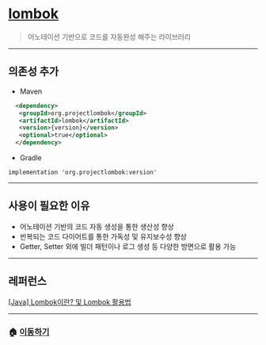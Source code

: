 # [lombok](https://mvnrepository.com/artifact/org.projectlombok/lombok)

> 어노테이션 기반으로 코드를 자동완성 해주는 라이브러리

---

## 의존성 추가

* Maven

```xml
  <dependency>
   <groupId>org.projectlombok</groupId>
   <artifactId>lombok</artifactId>
   <version>{version}</version>
   <optional>true</optional>
  </dependency>
```

* Gradle

```Gradle
implementation 'org.projectlombok:version'
```

---

## 사용이 필요한 이유

* 어노테이션 기반의 코드 자동 생성을 통한 생산성 향상
* 반복되는 코드 다이어트를 통한 가독성 및 유지보수성 향상
* Getter, Setter 외에 빌더 패턴이나 로그 생성 등 다양한 방면으로 활용 가능

---

## 레퍼런스

[[Java] Lombok이란? 및 Lombok 활용법](https://mangkyu.tistory.com/78)

---

### 🏠 [이동하기](../../../README.md)
